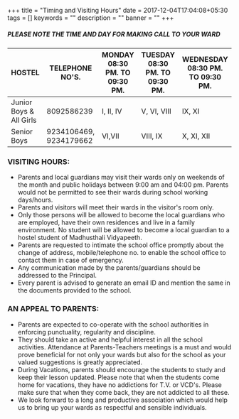 +++
title =  "Timing and Visiting Hours"
date = 2017-12-04T17:04:08+05:30
tags = []
keywords = ""
description = ""
banner = ""
+++
#####  PLEASE NOTE THE TIME AND DAY FOR MAKING CALL TO YOUR WARD

| HOSTEL                  | TELEPHONE NO'S.        | MONDAY 08:30 PM. TO 09:30 PM. | TUESDAY 08:30 PM. TO 09:30 PM. | WEDNESDAY 08:30 PM. TO 09:30 PM. | THURSDAY 08:30 PM. TO 09:30 PM. | FRIDAY 08:30 PM. TO 09:30 PM. | SATURDAY 08:30 PM. TO 09:30 PM. |
| ----------------------- | ---------------------- | ----------------------------- | ------------------------------ | -------------------------------- | ------------------------------- | ----------------------------- | ------------------------------- |
| Junior Boys & All Girls | 8092586239             | I, II, IV                     | V, VI, VIII                    | IX, XI                           | VII, VIII                       | I, II, IV, XI                 | V, VI, VII, IX                  |
| Senior Boys             | 9234106469, 9234179662 | VI,VII                        | VIII, IX                       | X, XI, XII                       | VI, VII                         | VIII, XI                      | IX, X, XII                      |

### VISITING HOURS:

- Parents and local guardians may visit their wards only on weekends of the month and public holidays between 9:00 am and 04:00 pm. Parents would not be permitted to see their wards during school working days/hours.
- Parents and visitors will meet their wards in the visitor's room only.
- Only those persons will be allowed to become the local guardians who are employed, have their own residences and live in a family environment. No student will be allowed to become a local guardian to a hostel student of Madhusthali Vidyapeeth.
- Parents are requested to intimate the school office promptly about the change of address, mobile/telephone no. to enable the school office to contact them in case of emergency.
- Any communication made by the parents/guardians should be addressed to the Principal.
- Every parent is advised to generate an email ID and mention the same in the documents provided to the school.

### AN APPEAL TO PARENTS:
 - Parents are expected to co-operate with the school authorities in enforcing punctuality, regularity and discipline. 
 - They should take an active and helpful interest in all the school activities. Attendance at Parents-Teachers meetings is a must and would prove beneficial for not only your wards but also for the school as your valued suggestions is greatly appreciated. 
 - During Vacations, parents should encourage the students to study and keep their lesson updated. Please note that when the students come home for vacations, they have no addictions for T.V. or VCD's. Please make sure that when they come back, they are not addicted to all these. 
 - We look forward to a long and productive association which would help us to bring up your wards as respectful and sensible individuals.


